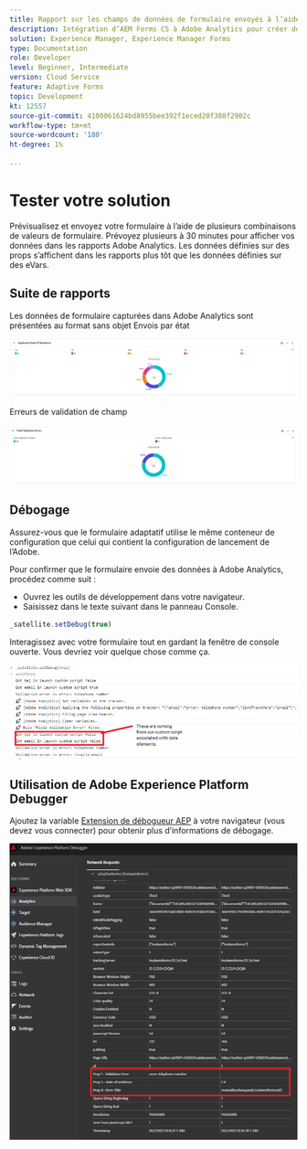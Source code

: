 ```yaml
---
title: Rapport sur les champs de données de formulaire envoyés à l’aide d’Adobe Analytics
description: Intégration d’AEM Forms CS à Adobe Analytics pour créer des rapports sur les champs de données de formulaire
solution: Experience Manager, Experience Manager Forms
type: Documentation
role: Developer
level: Beginner, Intermediate
version: Cloud Service
feature: Adaptive Forms
topic: Development
kt: 12557
source-git-commit: 4100061624bd8955bee392f1eced20f388f2902c
workflow-type: tm+mt
source-wordcount: '180'
ht-degree: 1%

---
```


# Tester votre solution

Prévisualisez et envoyez votre formulaire à l’aide de plusieurs combinaisons de valeurs de formulaire. Prévoyez plusieurs à 30 minutes pour afficher vos données dans les rapports Adobe Analytics. Les données définies sur des props s’affichent dans les rapports plus tôt que les données définies sur des eVars.

## Suite de rapports

Les données de formulaire capturées dans Adobe Analytics sont présentées au format sans objet Envois par état

![applicantsbystate](assets/donut.png)

Erreurs de validation de champ

![field-validation-error](assets/donut-field-validation.png)

## Débogage

Assurez-vous que le formulaire adaptatif utilise le même conteneur de configuration que celui qui contient la configuration de lancement de l’Adobe.

Pour confirmer que le formulaire envoie des données à Adobe Analytics, procédez comme suit :

* Ouvrez les outils de développement dans votre navigateur.
* Saisissez dans le texte suivant dans le panneau Console.

```javascript
_satellite.setDebug(true)
```

Interagissez avec votre formulaire tout en gardant la fenêtre de console ouverte. Vous devriez voir quelque chose comme ça.

![console-debug](assets/debug.png)

## Utilisation de Adobe Experience Platform Debugger

Ajoutez la variable [Extension de débogueur AEP](https://experienceleague.adobe.com/docs/experience-platform/debugger/home.html) à votre navigateur (vous devez vous connecter) pour obtenir plus d’informations de débogage.

![platform-debugger](assets/platform-debugger.png)





